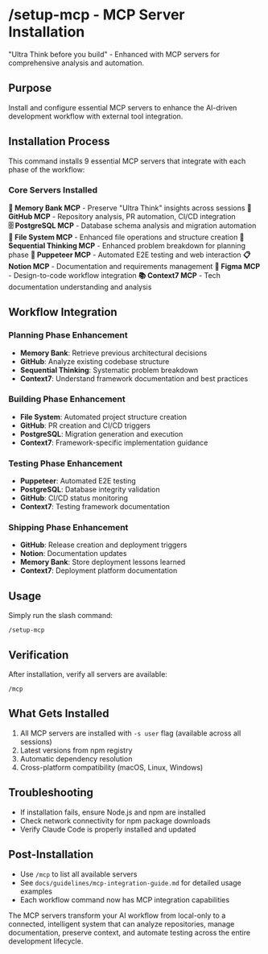 # /setup-mcp - MCP Server Installation

"Ultra Think before you build" - Enhanced with MCP servers for comprehensive analysis and automation.

## Purpose
Install and configure essential MCP servers to enhance the AI-driven development workflow with external tool integration.

## Installation Process
This command installs 9 essential MCP servers that integrate with each phase of the workflow:

### Core Servers Installed

**🧠 Memory Bank MCP** - Preserve "Ultra Think" insights across sessions
**🐙 GitHub MCP** - Repository analysis, PR automation, CI/CD integration  
**🗄️ PostgreSQL MCP** - Database schema analysis and migration automation
**📁 File System MCP** - Enhanced file operations and structure creation
**🎯 Sequential Thinking MCP** - Enhanced problem breakdown for planning phase
**🤖 Puppeteer MCP** - Automated E2E testing and web interaction
**📋 Notion MCP** - Documentation and requirements management
**🎨 Figma MCP** - Design-to-code workflow integration
**📚 Context7 MCP** - Tech documentation understanding and analysis

## Workflow Integration

### Planning Phase Enhancement
- **Memory Bank**: Retrieve previous architectural decisions
- **GitHub**: Analyze existing codebase structure
- **Sequential Thinking**: Systematic problem breakdown
- **Context7**: Understand framework documentation and best practices

### Building Phase Enhancement  
- **File System**: Automated project structure creation
- **GitHub**: PR creation and CI/CD triggers
- **PostgreSQL**: Migration generation and execution
- **Context7**: Framework-specific implementation guidance

### Testing Phase Enhancement
- **Puppeteer**: Automated E2E testing
- **PostgreSQL**: Database integrity validation
- **GitHub**: CI/CD status monitoring
- **Context7**: Testing framework documentation

### Shipping Phase Enhancement
- **GitHub**: Release creation and deployment triggers
- **Notion**: Documentation updates
- **Memory Bank**: Store deployment lessons learned
- **Context7**: Deployment platform documentation

## Usage
Simply run the slash command:
```
/setup-mcp
```

## Verification
After installation, verify all servers are available:
```
/mcp
```

## What Gets Installed
1. All MCP servers are installed with `-s user` flag (available across all sessions)
2. Latest versions from npm registry
3. Automatic dependency resolution
4. Cross-platform compatibility (macOS, Linux, Windows)

## Troubleshooting
- If installation fails, ensure Node.js and npm are installed
- Check network connectivity for npm package downloads
- Verify Claude Code is properly installed and updated

## Post-Installation
- Use `/mcp` to list all available servers
- See `docs/guidelines/mcp-integration-guide.md` for detailed usage examples
- Each workflow command now has MCP integration capabilities

The MCP servers transform your AI workflow from local-only to a connected, intelligent system that can analyze repositories, manage documentation, preserve context, and automate testing across the entire development lifecycle.